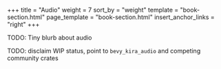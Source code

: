 +++
title = "Audio"
weight = 7
sort_by = "weight"
template = "book-section.html"
page_template = "book-section.html"
insert_anchor_links = "right"
+++

TODO: Tiny blurb about audio

TODO: disclaim WIP status, point to `bevy_kira_audio` and competing community crates
